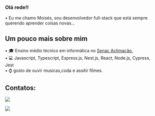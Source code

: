 ### Olá rede!! 
• Eu me chamo Moisés, sou desenvolvedor full-stack que está sempre querendo aprender coisas novas...

## Um pouco mais sobre mim

• 🎓 Ensino médio técnico em informática no <a href="https://www.sp.senac.br/senac-aclimacao"> Senac Aclimação.</a>
 <br>
• 💻 Javascript, Typescript, Express.js, Nest.js, React, Node.js, Cypress, Jest <br>
• ⌚ gosto de ouvir musicas,coda e assitir filmes.


## Contatos:

<div>
<a href = "moihgm67@gmail.com"><img loading="lazy" src="https://img.shields.io/badge/Gmail-D14836?style=for-the-badge&logo=gmail&logoColor=white" target="_blank"></a>
 
<a href="https://www.linkedin.com/in/mois%C3%A9shenrique/" target="_blank"><img loading="lazy" src="https://img.shields.io/badge/-LinkedIn-%230077B5?style=for-the-badge&logo=linkedin&logoColor=white" target="_blank" ></a>  



</div>






